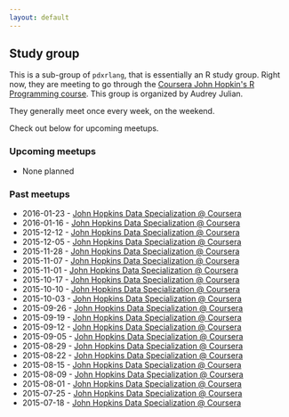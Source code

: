 ```yaml
---
layout: default
---
```


## Study group

This is a sub-group of `pdxrlang`, that is essentially an R study group. Right now, they are meeting to go through the [Coursera John Hopkin's R Programming course](https://www.coursera.org/course/rprog). This group is organized by Audrey Julian.

They generally meet once every week, on the weekend.

Check out below for upcoming meetups.

### Upcoming meetups

* None planned

### Past meetups

* 2016-01-23 - [John Hopkins Data Specialization @ Coursera](http://www.meetup.com/portland-r-user-group/events/228170325/)
* 2016-01-16 - [John Hopkins Data Specialization @ Coursera](http://www.meetup.com/portland-r-user-group/events/227415321/)
* 2015-12-12 - [John Hopkins Data Specialization @ Coursera](http://www.meetup.com/portland-r-user-group/events/227286722/)
* 2015-12-05 - [John Hopkins Data Specialization @ Coursera](http://www.meetup.com/portland-r-user-group/events/227080789/)
* 2015-11-28 - [John Hopkins Data Specialization @ Coursera](http://www.meetup.com/portland-r-user-group/events/226952860/)
* 2015-11-07 - [John Hopkins Data Specialization @ Coursera](http://www.meetup.com/portland-r-user-group/events/226502873/)
* 2015-11-01 - [John Hopkins Data Specialization @ Coursera](http://www.meetup.com/portland-r-user-group/events/226399409/)
* 2015-10-17 - [John Hopkins Data Specialization @ Coursera](http://www.meetup.com/portland-r-user-group/events/225976512/)
* 2015-10-10 - [John Hopkins Data Specialization @ Coursera](http://www.meetup.com/portland-r-user-group/events/225815117/)
* 2015-10-03 - [John Hopkins Data Specialization @ Coursera](http://www.meetup.com/portland-r-user-group/events/225662958/)
* 2015-09-26 - [John Hopkins Data Specialization @ Coursera](http://www.meetup.com/portland-r-user-group/events/225524674/)
* 2015-09-19 - [John Hopkins Data Specialization @ Coursera](http://www.meetup.com/portland-r-user-group/events/225315374/)
* 2015-09-12 - [John Hopkins Data Specialization @ Coursera](http://www.meetup.com/portland-r-user-group/events/225210391/)
* 2015-09-05 - [John Hopkins Data Specialization @ Coursera](http://www.meetup.com/portland-r-user-group/events/225004711/)
* 2015-08-29 - [John Hopkins Data Specialization @ Coursera](http://www.meetup.com/portland-r-user-group/events/224830992/)
* 2015-08-22 - [John Hopkins Data Specialization @ Coursera](http://www.meetup.com/portland-r-user-group/events/224662323/)
* 2015-08-15 - [John Hopkins Data Specialization @ Coursera](http://www.meetup.com/portland-r-user-group/events/224536578/)
* 2015-08-09 - [John Hopkins Data Specialization @ Coursera](http://www.meetup.com/portland-r-user-group/events/224359377/)
* 2015-08-01 - [John Hopkins Data Specialization @ Coursera](http://www.meetup.com/portland-r-user-group/events/224175056/)
* 2015-07-25 - [John Hopkins Data Specialization @ Coursera](http://www.meetup.com/portland-r-user-group/events/224025283/)
* 2015-07-18 - [John Hopkins Data Specialization @ Coursera](http://www.meetup.com/portland-r-user-group/events/223194585/)

